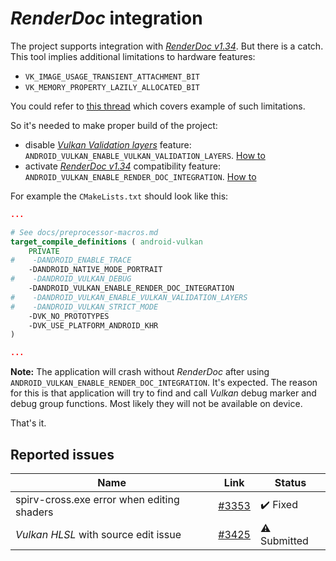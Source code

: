 # _RenderDoc_ integration

The project supports integration with [_RenderDoc v1.34_](https://renderdoc.org/). But there is a catch. This tool implies additional limitations to hardware features:

- `VK_IMAGE_USAGE_TRANSIENT_ATTACHMENT_BIT`
- `VK_MEMORY_PROPERTY_LAZILY_ALLOCATED_BIT`

You could refer to [this thread](https://github.com/baldurk/renderdoc/issues/2681) which covers example of such limitations.

So it's needed to make proper build of the project:

- disable [_Vulkan Validation layers_](https://github.com/KhronosGroup/Vulkan-ValidationLayers) feature: `ANDROID_VULKAN_ENABLE_VULKAN_VALIDATION_LAYERS`. [How to](preprocessor-macros.md#macro-android-vulkan-enable-vulkan-validation-layers)
- activate [_RenderDoc v1.34_](https://renderdoc.org/) compatibility feature: `ANDROID_VULKAN_ENABLE_RENDER_DOC_INTEGRATION`. [How to](preprocessor-macros.md#macro-android-vulkan-enable-render-doc-integration)

For example the `CMakeLists.txt` should look like this:

```cmake
...

# See docs/preprocessor-macros.md
target_compile_definitions ( android-vulkan
    PRIVATE
#    -DANDROID_ENABLE_TRACE
    -DANDROID_NATIVE_MODE_PORTRAIT
#    -DANDROID_VULKAN_DEBUG
    -DANDROID_VULKAN_ENABLE_RENDER_DOC_INTEGRATION
#    -DANDROID_VULKAN_ENABLE_VULKAN_VALIDATION_LAYERS
#    -DANDROID_VULKAN_STRICT_MODE
    -DVK_NO_PROTOTYPES
    -DVK_USE_PLATFORM_ANDROID_KHR
)

...
```

**Note:** The application will crash without _RenderDoc_ after using `ANDROID_VULKAN_ENABLE_RENDER_DOC_INTEGRATION`. It's expected. The reason for this is that application will try to find and call _Vulkan_ debug marker and debug group functions. Most likely they will not be available on device.

That's it.

## Reported issues

Name | Link | Status
--- | --- | ---
spirv-cross.exe error when editing shaders | [#3353](https://github.com/baldurk/renderdoc/issues/3353) | ✔️ Fixed
_Vulkan HLSL_ with source edit issue | [#3425](https://github.com/baldurk/renderdoc/issues/3425) | ⚠️ Submitted
